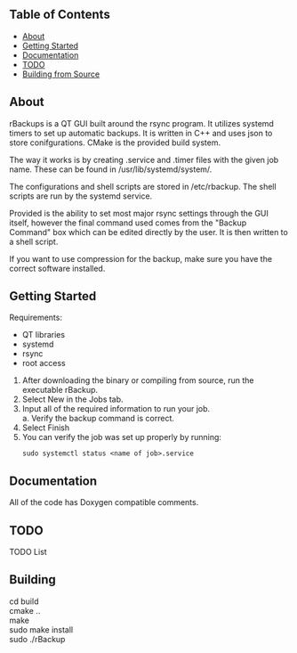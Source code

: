 ## Table of Contents
- [About](#about)
- [Getting Started](#getting-started)
- [Documentation](#documentation)
- [TODO](#todo)
- [Building from Source](#building)

## About

rBackups is a QT GUI built around the rsync program. It utilizes systemd timers to set up automatic backups. It is written in C++ and uses json to store conifgurations. CMake is the provided build system.  
  
The way it works is by creating .service and .timer files with the given job name. These can be found in /usr/lib/systemd/system/.  

The configurations and shell scripts are stored in /etc/rbackup. The shell scripts are run by the systemd service.

Provided is the ability to set most major rsync settings through the GUI itself, however the final command used comes from the "Backup Command" box which can be edited directly by the user. It is then written to a shell script.  

If you want to use compression for the backup, make sure you have the correct software installed.

## Getting Started
Requirements:  
* QT libraries
* systemd
* rsync
* root access
1. After downloading the binary or compiling from source, run the executable rBackup.
2. Select New in the Jobs tab.
3. Input all of the required information to run your job.  
    a. Verify the backup command is correct.
4. Select Finish
5. You can verify the job was set up properly by running:  
    ```
    sudo systemctl status <name of job>.service
    ```

## Documentation
All of the code has Doxygen compatible comments.

## TODO
TODO List

## Building

cd build  
cmake ..  
make  
sudo make install   
sudo ./rBackup   
